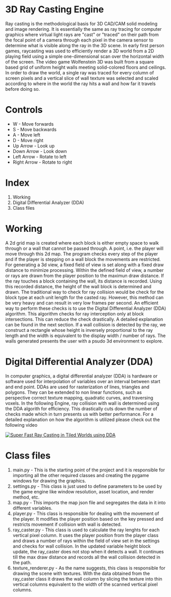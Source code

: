 
# 3D Ray Casting Engine

Ray casting is the methodological basis for 3D CAD/CAM solid modeling and image rendering. It is essentially the same as ray tracing for computer graphics where virtual light rays are "cast" or "traced" on their path from the focal point of a camera through each pixel in the camera sensor to determine what is visible along the ray in the 3D scene.
In early first person games, raycasting was used to efficiently render a 3D world from a 2D playing field using a simple one-dimensional scan over the horizontal width of the screen. The video game Wolfenstein 3D was built from a square based grid of uniform height walls meeting solid-colored floors and ceilings. In order to draw the world, a single ray was traced for every column of screen pixels and a vertical slice of wall texture was selected and scaled according to where in the world the ray hits a wall and how far it travels before doing so.

# Controls

- W - Move forwards
- S - Move backwards
- A - Move left
- D - Move right
- Up Arrow - Look up
- Down Arrow - Look down
- Left Arrow - Rotate to left
- Right Arrow - Rotate to right

# Index

1. Working
2. Digital Differential Analyzer (DDA)
3. Class files

# Working

A 2d grid map is created where each block is either empty space to walk through or a wall that cannot be passed through. A point, i.e. the player will move through this 2d map. The program checks every step of the player and if the player is stepping on a wall block the movements are restricted.
For generating a 3d view, a fixed field of view is set along with a fixed draw distance to minimize processing. Within the defined field of view, a number or rays are drawn from the player position to the maximun draw distance. If the ray touches a block containing the wall, its distance is recorded. Using this recorded distance, the height of the wall block is determined and drawn.
The traditional way to check for ray collision would be check for the block type at each unit length for the casted ray. However, this method can be very heavy and can result in very low frames per second. An efficient way to perform these checks is to use the Digital Differential Analyzer (DDA) algorithm. This algorithm checks for ray interception only at block intersections. This can reduce the check drastically. A detailed explanation can be found in the next section.
If a wall collision is detected by the ray, we construct a rectangle whose height is inversely proportional to the ray length and the width is equivalent to the display width / number of rays. The walls generated presents the user with a psudo 3d environment to explore.

# Digital Differential Analyzer (DDA)

In computer graphics, a digital differential analyzer (DDA) is hardware or software used for interpolation of variables over an interval between start and end point. DDAs are used for rasterization of lines, triangles and polygons. They can be extended to non linear functions, such as perspective correct texture mapping, quadratic curves, and traversing voxels.
In the following Engine, ray collision with wall is determined using the DDA algorith for efficiency. This drastically cuts down the number of checks made which in turn presents us with better performance.
For a detailed explanation on how the algorithm is utilized please check out the following video


[![Super Fast Ray Casting in Tiled Worlds using DDA](http://img.youtube.com/vi/NbSee-XM7WA/0.jpg)](https://youtu.be/NbSee-XM7WA)

# Class files

1. main.py - This is the starting point of the project and it is responsible for importing all the other required classes and creating the pygame windows for drawing the graphics.
2. settings.py - This class is just used to define parameters to be used by the game engine like window resolution, asset location, and render method, etc.
3. map.py - This imports the map json file and segregates the data in it into different variables.
4. player.py - This class is responsible for dealing with the movement of the player. It modifies the player position based on the key pressed and restricts movement if collision with wall is detected.
5. ray_caster.py - This class is used to calculate the ray lenghts for each vertical pixel column. It uses the player position from the player class and draws a number of rays within the field of view set in the settings and checks for wall collision. In the updated variable height block update, the ray_caster does not stop when it detects a wall. It continues till the max draw distance and records all the wall collision detected in the path.
6. texture_renderer.py - As the name suggests, this class is responsible for drawing the scene with textures. With the data obtained from the ray_caster class it draws the wall column by slicing the texture into thin vertical columns equivalent to the width of the scanned vertical pixel columns.

